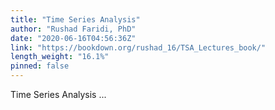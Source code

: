 ```yaml
---
title: "Time Series Analysis"
author: "Rushad Faridi, PhD"
date: "2020-06-16T04:56:36Z"
link: "https://bookdown.org/rushad_16/TSA_Lectures_book/"
length_weight: "16.1%"
pinned: false
---
```


Time Series Analysis ...
